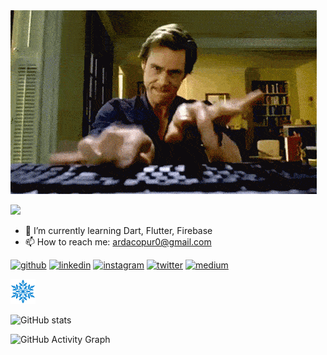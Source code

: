 <img src="https://github.com/arda-copur/arda-copur/blob/main/68747470733a2f2f6173736574732d676c6f62616c2e776562736974652d66696c65732e636f6d2f3565396161363666643338383661613262346563303163612f3566613534363562383161356136363734346331663664655f776562646576656c6f706572636f64696e67.gif" width="auto">

![](ages/banner.pn)


- 🌱 I’m currently learning Dart, Flutter, Firebase 
- 📫 How to reach me: ardacopur0@gmail.com 


[<img src='https://cdn.jsdelivr.net/npm/simple-icons@3.0.1/icons/github.svg' alt='github' height='40'>](https://github.com/arda-copur)  [<img src='https://cdn.jsdelivr.net/npm/simple-icons@3.0.1/icons/linkedin.svg' alt='linkedin' height='40'>](https://www.linkedin.com/in/ardacopur/)  [<img src='https://cdn.jsdelivr.net/npm/simple-icons@3.0.1/icons/instagram.svg' alt='instagram' height='40'>](https://www.instagram.com/ardacopur/)  [<img src='https://cdn.jsdelivr.net/npm/simple-icons@3.0.1/icons/twitter.svg' alt='twitter' height='40'>](https://twitter.com/burjuvaghetto)  [<img src='https://cdn.jsdelivr.net/npm/simple-icons@3.0.1/icons/medium.svg' alt='medium' height='40'>](https://medium.com/@ardacopur)  

<a href='https://archiveprogram.github.com/'><img src='https://raw.githubusercontent.com/acervenky/animated-github-badges/master/assets/acbadge.gif' width='40' height='40'></a> 

![GitHub stats](https://github-readme-stats.vercel.app/api?username=arda-copur&show_icons=true)  

![GitHub Activity Graph](https://activity-graph.herokuapp.com/graph?username=arda-copur)  

